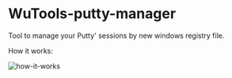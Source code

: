 # WuTools-putty-manager
Tool to manage your Putty' sessions by new windows registry file.

How it works:

 ![how-it-works](https://github.com/wlod/WuTools-putty-manager/blob/master/demo/demo.gif)
